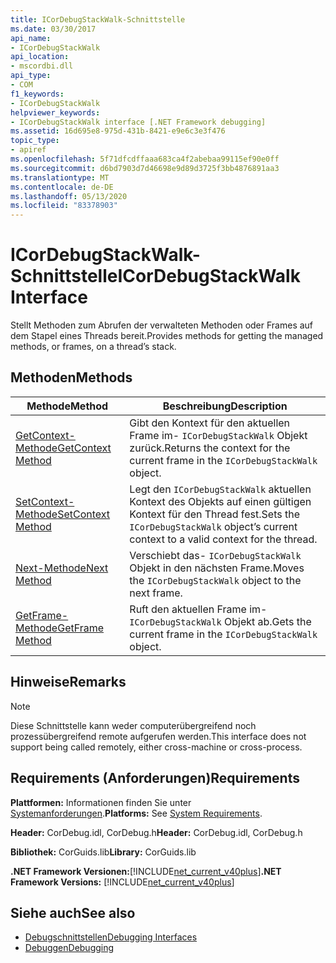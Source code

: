 ```yaml
---
title: ICorDebugStackWalk-Schnittstelle
ms.date: 03/30/2017
api_name:
- ICorDebugStackWalk
api_location:
- mscordbi.dll
api_type:
- COM
f1_keywords:
- ICorDebugStackWalk
helpviewer_keywords:
- ICorDebugStackWalk interface [.NET Framework debugging]
ms.assetid: 16d695e8-975d-431b-8421-e9e6c3e3f476
topic_type:
- apiref
ms.openlocfilehash: 5f71dfcdffaaa683ca4f2abebaa99115ef90e0ff
ms.sourcegitcommit: d6bd7903d7d46698e9d89d3725f3bb4876891aa3
ms.translationtype: MT
ms.contentlocale: de-DE
ms.lasthandoff: 05/13/2020
ms.locfileid: "83378903"
---
```

# <a name="icordebugstackwalk-interface"></a><span data-ttu-id="716b1-102">ICorDebugStackWalk-Schnittstelle</span><span class="sxs-lookup"><span data-stu-id="716b1-102">ICorDebugStackWalk Interface</span></span>
<span data-ttu-id="716b1-103">Stellt Methoden zum Abrufen der verwalteten Methoden oder Frames auf dem Stapel eines Threads bereit.</span><span class="sxs-lookup"><span data-stu-id="716b1-103">Provides methods for getting the managed methods, or frames, on a thread’s stack.</span></span>  
  
## <a name="methods"></a><span data-ttu-id="716b1-104">Methoden</span><span class="sxs-lookup"><span data-stu-id="716b1-104">Methods</span></span>  
  
|<span data-ttu-id="716b1-105">Methode</span><span class="sxs-lookup"><span data-stu-id="716b1-105">Method</span></span>|<span data-ttu-id="716b1-106">Beschreibung</span><span class="sxs-lookup"><span data-stu-id="716b1-106">Description</span></span>|  
|------------|-----------------|  
|[<span data-ttu-id="716b1-107">GetContext-Methode</span><span class="sxs-lookup"><span data-stu-id="716b1-107">GetContext Method</span></span>](icordebugstackwalk-getcontext-method.md)|<span data-ttu-id="716b1-108">Gibt den Kontext für den aktuellen Frame im- `ICorDebugStackWalk` Objekt zurück.</span><span class="sxs-lookup"><span data-stu-id="716b1-108">Returns the context for the current frame in the `ICorDebugStackWalk` object.</span></span>|  
|[<span data-ttu-id="716b1-109">SetContext-Methode</span><span class="sxs-lookup"><span data-stu-id="716b1-109">SetContext Method</span></span>](icordebugstackwalk-setcontext-method.md)|<span data-ttu-id="716b1-110">Legt den `ICorDebugStackWalk` aktuellen Kontext des Objekts auf einen gültigen Kontext für den Thread fest.</span><span class="sxs-lookup"><span data-stu-id="716b1-110">Sets the `ICorDebugStackWalk` object’s current context to a valid context for the thread.</span></span>|  
|[<span data-ttu-id="716b1-111">Next-Methode</span><span class="sxs-lookup"><span data-stu-id="716b1-111">Next Method</span></span>](icordebugstackwalk-next-method.md)|<span data-ttu-id="716b1-112">Verschiebt das- `ICorDebugStackWalk` Objekt in den nächsten Frame.</span><span class="sxs-lookup"><span data-stu-id="716b1-112">Moves the `ICorDebugStackWalk` object to the next frame.</span></span>|  
|[<span data-ttu-id="716b1-113">GetFrame-Methode</span><span class="sxs-lookup"><span data-stu-id="716b1-113">GetFrame Method</span></span>](icordebugstackwalk-getframe-method.md)|<span data-ttu-id="716b1-114">Ruft den aktuellen Frame im- `ICorDebugStackWalk` Objekt ab.</span><span class="sxs-lookup"><span data-stu-id="716b1-114">Gets the current frame in the `ICorDebugStackWalk` object.</span></span>|  
  
## <a name="remarks"></a><span data-ttu-id="716b1-115">Hinweise</span><span class="sxs-lookup"><span data-stu-id="716b1-115">Remarks</span></span>  
  
> [!NOTE]
> <span data-ttu-id="716b1-116">Diese Schnittstelle kann weder computerübergreifend noch prozessübergreifend remote aufgerufen werden.</span><span class="sxs-lookup"><span data-stu-id="716b1-116">This interface does not support being called remotely, either cross-machine or cross-process.</span></span>  
  
## <a name="requirements"></a><span data-ttu-id="716b1-117">Requirements (Anforderungen)</span><span class="sxs-lookup"><span data-stu-id="716b1-117">Requirements</span></span>  
 <span data-ttu-id="716b1-118">**Plattformen:** Informationen finden Sie unter [Systemanforderungen](../../get-started/system-requirements.md).</span><span class="sxs-lookup"><span data-stu-id="716b1-118">**Platforms:** See [System Requirements](../../get-started/system-requirements.md).</span></span>  
  
 <span data-ttu-id="716b1-119">**Header:** CorDebug.idl, CorDebug.h</span><span class="sxs-lookup"><span data-stu-id="716b1-119">**Header:** CorDebug.idl, CorDebug.h</span></span>  
  
 <span data-ttu-id="716b1-120">**Bibliothek:** CorGuids.lib</span><span class="sxs-lookup"><span data-stu-id="716b1-120">**Library:** CorGuids.lib</span></span>  
  
 <span data-ttu-id="716b1-121">**.NET Framework Versionen:**[!INCLUDE[net_current_v40plus](../../../../includes/net-current-v40plus-md.md)]</span><span class="sxs-lookup"><span data-stu-id="716b1-121">**.NET Framework Versions:** [!INCLUDE[net_current_v40plus](../../../../includes/net-current-v40plus-md.md)]</span></span>  
  
## <a name="see-also"></a><span data-ttu-id="716b1-122">Siehe auch</span><span class="sxs-lookup"><span data-stu-id="716b1-122">See also</span></span>

- [<span data-ttu-id="716b1-123">Debugschnittstellen</span><span class="sxs-lookup"><span data-stu-id="716b1-123">Debugging Interfaces</span></span>](debugging-interfaces.md)
- [<span data-ttu-id="716b1-124">Debuggen</span><span class="sxs-lookup"><span data-stu-id="716b1-124">Debugging</span></span>](index.md)
